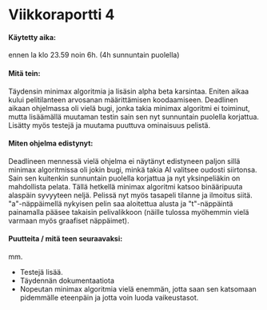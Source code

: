 # Viikkoraportti 4
#### Käytetty aika:
ennen la klo 23.59 noin 6h. (4h sunnuntain puolella)

#### Mitä tein:
Täydensin minimax algoritmia ja lisäsin alpha beta karsintaa. Eniten aikaa kului pelitilanteen arvosanan määrittämisen koodaamiseen. Deadlinen aikaan ohjelmassa oli vielä bugi, jonka takia minimax algoritmi ei toiminut, mutta lisäämällä muutaman testin sain sen nyt sunnuntain puolella korjattua. Lisätty myös testejä ja muutama puuttuva ominaisuus pelistä.

#### Miten ohjelma edistynyt:
Deadlineen mennessä vielä ohjelma ei näytänyt edistyneen paljon sillä minimax algoritmissa oli jokin bugi, minkä takia AI valitsee oudosti siirtonsa. 
Sain sen kuitenkin sunnuntain puolella korjattua ja nyt yksinpeliäkin on mahdollista pelata. Tällä hetkellä minimax algoritmi katsoo binääripuuta alaspäin syvyyteen neljä. Pelissä nyt myös tasapeli tilanne ja ilmoitus siitä. "a"-näppäimellä nykyisen pelin saa aloitettua alusta ja "t"-näppäintä painamalla pääsee takaisin pelivalikkoon (näille tulossa myöhemmin vielä varmaan myös graafiset näppäimet).

#### Puutteita / mitä teen seuraavaksi:
mm.
- Testejä lisää.
- Täydennän dokumentaatiota
- Nopeutan minimax algoritmia vielä enemmän, jotta saan sen katsomaan pidemmälle eteenpäin ja jotta voin luoda vaikeustasot.

